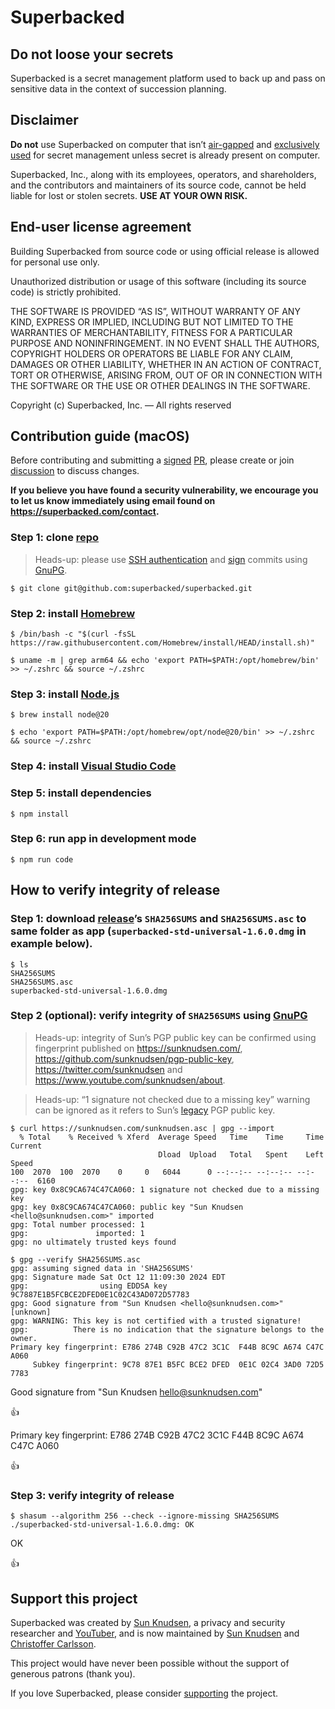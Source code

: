 # Superbacked

## Do not loose your secrets

Superbacked is a secret management platform used to back up and pass on sensitive data in the context of succession planning.

## Disclaimer

**Do not** use Superbacked on computer that isn’t [air-gapped](https://superbacked.com/faq/air-gapped) and [exclusively used](https://superbacked.com/faq/hardware) for secret management unless secret is already present on computer.

Superbacked, Inc., along with its employees, operators, and shareholders, and the contributors and maintainers of its source code, cannot be held liable for lost or stolen secrets. **USE AT YOUR OWN RISK.**

## End-user license agreement

Building Superbacked from source code or using official release is allowed for personal use only.

Unauthorized distribution or usage of this software (including its source code) is strictly prohibited.

THE SOFTWARE IS PROVIDED “AS IS”, WITHOUT WARRANTY OF ANY KIND, EXPRESS OR IMPLIED, INCLUDING BUT NOT LIMITED TO THE WARRANTIES OF MERCHANTABILITY, FITNESS FOR A PARTICULAR PURPOSE AND NONINFRINGEMENT. IN NO EVENT SHALL THE AUTHORS, COPYRIGHT HOLDERS OR OPERATORS BE LIABLE FOR ANY CLAIM, DAMAGES OR OTHER LIABILITY, WHETHER IN AN ACTION OF CONTRACT, TORT OR OTHERWISE, ARISING FROM, OUT OF OR IN CONNECTION WITH THE SOFTWARE OR THE USE OR OTHER DEALINGS IN THE SOFTWARE.

Copyright (c) Superbacked, Inc. — All rights reserved

## Contribution guide (macOS)

Before contributing and submitting a [signed](https://docs.github.com/en/authentication/managing-commit-signature-verification/signing-commits) [PR](https://github.com/superbacked/superbacked/pulls), please create or join [discussion](https://github.com/superbacked/superbacked/discussions) to discuss changes.

**If you believe you have found a security vulnerability, we encourage you to let us know immediately using email found on https://superbacked.com/contact.**

### Step 1: clone [repo](https://github.com/superbacked/superbacked)

> Heads-up: please use [SSH authentication](https://docs.github.com/en/authentication/connecting-to-github-with-ssh/adding-a-new-ssh-key-to-your-github-account) and [sign](https://docs.github.com/en/authentication/managing-commit-signature-verification/signing-commits) commits using [GnuPG](https://gnupg.org/).

```console
$ git clone git@github.com:superbacked/superbacked.git
```

### Step 2: install [Homebrew](https://brew.sh/)

```console
$ /bin/bash -c "$(curl -fsSL https://raw.githubusercontent.com/Homebrew/install/HEAD/install.sh)"

$ uname -m | grep arm64 && echo 'export PATH=$PATH:/opt/homebrew/bin' >> ~/.zshrc && source ~/.zshrc
```

### Step 3: install [Node.js](https://nodejs.org/en)

```console
$ brew install node@20

$ echo 'export PATH=$PATH:/opt/homebrew/opt/node@20/bin' >> ~/.zshrc && source ~/.zshrc
```

### Step 4: install [Visual Studio Code](https://code.visualstudio.com/)

### Step 5: install dependencies

```console
$ npm install
```

### Step 6: run app in development mode

```console
$ npm run code
```

## How to verify integrity of release

### Step 1: download [release](https://github.com/superbacked/superbacked/releases)’s `SHA256SUMS` and `SHA256SUMS.asc` to same folder as app (`superbacked-std-universal-1.6.0.dmg` in example below).

```console
$ ls
SHA256SUMS
SHA256SUMS.asc
superbacked-std-universal-1.6.0.dmg
```

### Step 2 (optional): verify integrity of `SHA256SUMS` using [GnuPG](https://gnupg.org/)

> Heads-up: integrity of Sun’s PGP public key can be confirmed using fingerprint published on https://sunknudsen.com/, https://github.com/sunknudsen/pgp-public-key, https://twitter.com/sunknudsen and https://www.youtube.com/sunknudsen/about.

> Heads-up: “1 signature not checked due to a missing key” warning can be ignored as it refers to Sun’s [legacy](https://github.com/sunknudsen/pgp-public-key/tree/master/legacy) PGP public key.

```console
$ curl https://sunknudsen.com/sunknudsen.asc | gpg --import
  % Total    % Received % Xferd  Average Speed   Time    Time     Time  Current
                                 Dload  Upload   Total   Spent    Left  Speed
100  2070  100  2070    0     0   6044      0 --:--:-- --:--:-- --:--:--  6160
gpg: key 0x8C9CA674C47CA060: 1 signature not checked due to a missing key
gpg: key 0x8C9CA674C47CA060: public key "Sun Knudsen <hello@sunknudsen.com>" imported
gpg: Total number processed: 1
gpg:               imported: 1
gpg: no ultimately trusted keys found

$ gpg --verify SHA256SUMS.asc
gpg: assuming signed data in 'SHA256SUMS'
gpg: Signature made Sat Oct 12 11:09:30 2024 EDT
gpg:                using EDDSA key 9C7887E1B5FCBCE2DFED0E1C02C43AD072D57783
gpg: Good signature from "Sun Knudsen <hello@sunknudsen.com>" [unknown]
gpg: WARNING: This key is not certified with a trusted signature!
gpg:          There is no indication that the signature belongs to the owner.
Primary key fingerprint: E786 274B C92B 47C2 3C1C  F44B 8C9C A674 C47C A060
     Subkey fingerprint: 9C78 87E1 B5FC BCE2 DFED  0E1C 02C4 3AD0 72D5 7783
```

Good signature from "Sun Knudsen <hello@sunknudsen.com>"

👍

Primary key fingerprint: E786 274B C92B 47C2 3C1C F44B 8C9C A674 C47C A060

👍

### Step 3: verify integrity of release

```console
$ shasum --algorithm 256 --check --ignore-missing SHA256SUMS
./superbacked-std-universal-1.6.0.dmg: OK
```

OK

👍

## Support this project

Superbacked was created by [Sun Knudsen](https://sunknudsen.com/), a privacy and security researcher and [YouTuber](https://www.youtube.com/sunknudsen), and is now maintained by [Sun Knudsen](https://sunknudsen.com/) and [Christoffer Carlsson](https://christofferc.com/).

This project would have never been possible without the support of generous patrons (thank you).

If you love Superbacked, please consider [supporting](https://sunknudsen.com/donate) the project.
